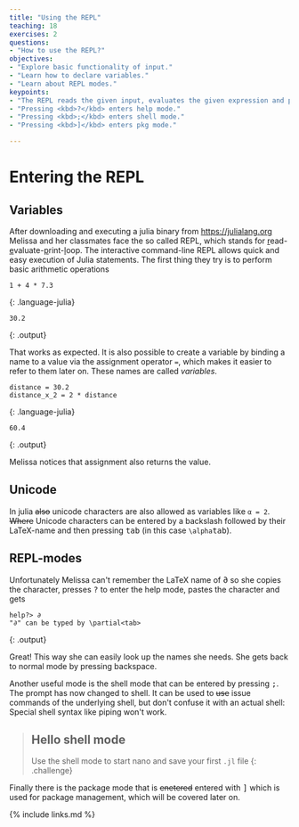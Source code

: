 ```yaml
---
title: "Using the REPL"
teaching: 18
exercises: 2
questions:
- "How to use the REPL?"
objectives:
- "Explore basic functionality of input."
- "Learn how to declare variables."
- "Learn about REPL modes."
keypoints:
- "The REPL reads the given input, evaluates the given expression and prints the resulting output to the user."
- "Pressing <kbd>?</kbd> enters help mode."
- "Pressing <kbd>;</kbd> enters shell mode."
- "Pressing <kbd>]</kbd> enters pkg mode."

---
```


# Entering the REPL

## Variables


After downloading and executing a julia binary from https://julialang.org Melissa and her classmates face the so called REPL, which stands for <u>r</u>ead-<u>e</u>valuate-<u>p</u>rint-<u>l</u>oop. The interactive command-line REPL allows quick and easy execution of Julia statements.
The first thing they try is to perform basic arithmetic operations
~~~
1 + 4 * 7.3
~~~
{: .language-julia}
~~~
30.2
~~~
{: .output}

That works as expected.
It is also possible to create a variable by binding a name to a value via the assignment operator `=`, which makes it easier to refer to them later on.
These names are called _variables_.

~~~
distance = 30.2
distance_x_2 = 2 * distance
~~~
{: .language-julia}
~~~
60.4
~~~
{: .output}

Melissa notices that assignment also returns the value.

## Unicode

In julia ~~also~~ unicode characters are also allowed as variables like `α = 2`.
~~Where~~ Unicode characters can be entered by a backslash followed by their LaTeX-name and then pressing <kbd>tab</kbd> (in this case `\alpha`<kbd>tab</kbd>).

## REPL-modes

Unfortunately Melissa can't remember the LaTeX name of ∂ so she copies the character, presses <kbd>?</kbd> to enter the help mode, pastes the character and gets
~~~
help?> ∂
"∂" can be typed by \partial<tab>
~~~
{: .output}

Great! This way she can easily look up the names she needs.
She gets back to normal mode by pressing backspace.

Another useful mode is the shell mode that can be entered by pressing <kbd>;</kbd>.
The prompt has now changed to shell.
It can be used to ~~use~~ issue commands of the underlying shell, but don't confuse it with an actual shell: Special shell syntax like piping won't work.
> ## Hello shell mode
> Use the shell mode to start nano and save your first `.jl` file
{: .challenge}

Finally there is the package mode that is ~~enetered~~ entered with <kbd>]</kbd> which is used for package management, which will be covered later on.

{% include links.md %}
